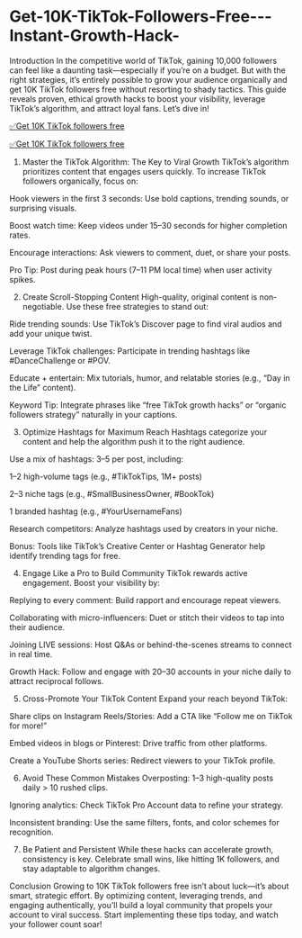 # Get-10K-TikTok-Followers-Free---Instant-Growth-Hack-

Introduction
In the competitive world of TikTok, gaining 10,000 followers can feel like a daunting task—especially if you’re on a budget. But with the right strategies, it’s entirely possible to grow your audience organically and get 10K TikTok followers free without resorting to shady tactics. This guide reveals proven, ethical growth hacks to boost your visibility, leverage TikTok’s algorithm, and attract loyal fans. Let’s dive in!

[✅Get 10K TikTok followers free](https://gift.galaxygatein.com/tixtalk/)

[✅Get 10K TikTok followers free](https://gift.galaxygatein.com/tixtalk/)

1. Master the TikTok Algorithm: The Key to Viral Growth
TikTok’s algorithm prioritizes content that engages users quickly. To increase TikTok followers organically, focus on:

Hook viewers in the first 3 seconds: Use bold captions, trending sounds, or surprising visuals.

Boost watch time: Keep videos under 15–30 seconds for higher completion rates.

Encourage interactions: Ask viewers to comment, duet, or share your posts.

Pro Tip: Post during peak hours (7–11 PM local time) when user activity spikes.

2. Create Scroll-Stopping Content
High-quality, original content is non-negotiable. Use these free strategies to stand out:

Ride trending sounds: Use TikTok’s Discover page to find viral audios and add your unique twist.

Leverage TikTok challenges: Participate in trending hashtags like #DanceChallenge or #POV.

Educate + entertain: Mix tutorials, humor, and relatable stories (e.g., “Day in the Life” content).

Keyword Tip: Integrate phrases like “free TikTok growth hacks” or “organic followers strategy” naturally in your captions.

3. Optimize Hashtags for Maximum Reach
Hashtags categorize your content and help the algorithm push it to the right audience.

Use a mix of hashtags: 3–5 per post, including:

1–2 high-volume tags (e.g., #TikTokTips, 1M+ posts)

2–3 niche tags (e.g., #SmallBusinessOwner, #BookTok)

1 branded hashtag (e.g., #YourUsernameFans)

Research competitors: Analyze hashtags used by creators in your niche.

Bonus: Tools like TikTok’s Creative Center or Hashtag Generator help identify trending tags for free.

4. Engage Like a Pro to Build Community
TikTok rewards active engagement. Boost your visibility by:

Replying to every comment: Build rapport and encourage repeat viewers.

Collaborating with micro-influencers: Duet or stitch their videos to tap into their audience.

Joining LIVE sessions: Host Q&As or behind-the-scenes streams to connect in real time.

Growth Hack: Follow and engage with 20–30 accounts in your niche daily to attract reciprocal follows.

5. Cross-Promote Your TikTok Content
Expand your reach beyond TikTok:

Share clips on Instagram Reels/Stories: Add a CTA like “Follow me on TikTok for more!”

Embed videos in blogs or Pinterest: Drive traffic from other platforms.

Create a YouTube Shorts series: Redirect viewers to your TikTok profile.

6. Avoid These Common Mistakes
Overposting: 1–3 high-quality posts daily > 10 rushed clips.

Ignoring analytics: Check TikTok Pro Account data to refine your strategy.

Inconsistent branding: Use the same filters, fonts, and color schemes for recognition.

7. Be Patient and Persistent
While these hacks can accelerate growth, consistency is key. Celebrate small wins, like hitting 1K followers, and stay adaptable to algorithm changes.

Conclusion
Growing to 10K TikTok followers free isn’t about luck—it’s about smart, strategic effort. By optimizing content, leveraging trends, and engaging authentically, you’ll build a loyal community that propels your account to viral success. Start implementing these tips today, and watch your follower count soar!
